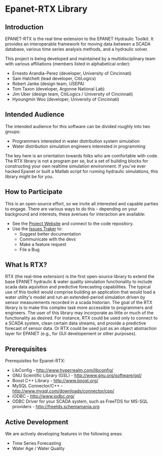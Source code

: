 Epanet-RTX Library
==========

Introduction
------------
EPANET-RTX is the real time extension to the EPANET Hydraulic Toolkit. It provides an interoperable framework for moving data between a SCADA database, various time series analysis methods, and a hydraulic solver.

This project is being developed and maintained by a multidisciplinary team with various affiliations (members listed in alphabetical order):
 
 - Ernesto Arandia-Perez (developer, University of Cincinnati)
 - Sam Hatchett (lead developer, CitiLogics)
 - Robert Janke (design team, USEPA)
 - Tom Taxon (developer, Argonne National Lab)
 - Jim Uber (design team, CitiLogics / University of Cincinnati)
 - Hyoungmin Woo (developer, University of Cincinnati)
 
Intended Audience
-----------------
 The intended audience for this software can be divided roughly into two groups:
 
 - Programmers interested in water distribution system simulation
 - Water distribution simulation engineers interested in programming
 
 The key here is an orientation towards folks who are comfortable with code. The RTX library is not a program per se, but a set of building blocks for constructing your own realtime simulation environment. If you've ever hacked Epanet or built a Matlab script for running hydraulic simulations, this library might be for you.
 
How to Participate
------------------ 
 This is an open-source effort, so we invite all interested and capable parties to engage. There are various ways to do this - depending on your background and interests, these avenues for interaction are available:
 
- See the [Project Website](https://github.com/samhatchett/epanet-rtx) and connect to the code repository.
- Use the [Issues Traker](https://github.com/samhatchett/epanet-rtx/issues) to:
	+ Suggest better documentation
	+ Communicate with the devs
	+ Make a feature request
	+ File a Bug
 

What Is RTX?
------------
RTX (the real-time extension) is the first open-source library to extend the base EPANET hydraulic & water quality simulation functionality to include scada data aquisition and predictive forecasting capabilities. The typical use of this toolkit would comprise building an application that would load a water utility's model and run an extended-period simulation driven by sensor measurements recorded in a scada historian. The goal of the RTX library is to make this complex task more accessible to programmers and engineers.
The user of this library may incorporate as little or much of the functionality as desired. For instance, RTX could be used only to connect to a SCADA system, clean certain data streams, and provide a predictive forecast of sensor data. Or RTX could be used just as an object abstraction layer for EPANET (e.g., for GUI developement or other purposes).
 
Prerequisites
-------------
Prerequisites for Epanet-RTX:
 
- LibConfig - http://www.hyperrealm.com/libconfig/
- GNU Scientific Library (GSL) - http://www.gnu.org/software/gsl/
- Boost C++ Library - http://www.boost.org/
- MySQL Connector/C++ - http://www.mysql.com/downloads/connector/cpp/
- iODBC - http://www.iodbc.org/
- ODBC Driver for your SCADA system, such as FreeTDS for MS-SQL providers - http://freetds.schemamania.org

Active Development
------------------
We are actively developing features in the following areas:
- Time Series Forecasting
- Water Age / Water Quality
